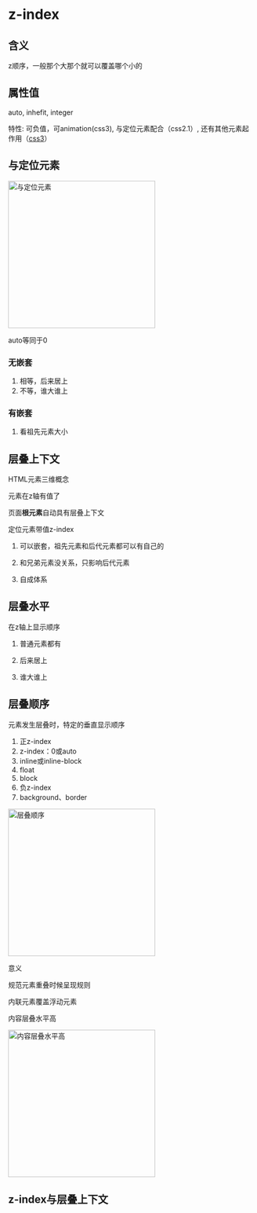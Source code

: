 # z-index
## 含义

z顺序，一般那个大那个就可以覆盖哪个小的

## 属性值

auto, inhefit, integer

特性: 可负值，可animation(css3), 与定位元素配合（css2.1）, 还有其他元素起作用（[css3](http://www.cnblogs.com/s1nker/p/4835079.html)）

## 与定位元素

<img src="http://img.mukewang.com/585d44b700018a9912800720.jpg" alt="与定位元素" title="与定位元素" width="300"/>

auto等同于0

### 无嵌套
1. 相等，后来居上
2. 不等，谁大谁上

### 有嵌套
1. 看祖先元素大小

## 层叠上下文

HTML元素三维概念

元素在z轴有值了

页面**根元素**自动具有层叠上下文

定位元素带值z-index

1. 可以嵌套，祖先元素和后代元素都可以有自己的

2. 和兄弟元素没关系，只影响后代元素

3. 自成体系

## 层叠水平

在z轴上显示顺序

1. 普通元素都有

2. 后来居上

3. 谁大谁上

## 层叠顺序

元素发生层叠时，特定的垂直显示顺序

1. 正z-index
2. z-index：0或auto
3. inline或inline-block
4. float
5. block
6. 负z-index
7. background、border

<img src="http://img.mukewang.com/585d46e500014fd112800720.jpg" alt="层叠顺序" title="层叠顺序" width="300"/>

意义

规范元素重叠时候呈现规则

内联元素覆盖浮动元素

内容层叠水平高

<img src="http://img.mukewang.com/585d47080001bd3b12800720.jpg" alt="内容层叠水平高" title="内容层叠水平高" width="300"/>

## z-index与层叠上下文